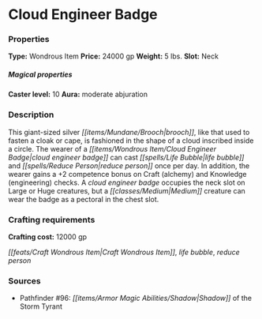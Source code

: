 ﻿---
Title: "Cloud Engineer Badge"
Type: "Wondrous Item"
Price: "24000 gp"
Weight: "5 lbs."
Slot: "Neck"
Caster level: "10"
Aura: "moderate abjuration"
Description: |
  "This giant-sized silver brooch, like that used to fasten a cloak or cape, is fashioned in the shape of a cloud inscribed inside a circle. The wearer of a _cloud engineer badge_ can cast _life bubble_ and _reduce person_ once per day. In addition, the wearer gains a +2 competence bonus on Craft (alchemy) and Knowledge (engineering) checks. A _cloud engineer badge_ occupies the neck slot on Large or Huge creatures, but a Medium creature can wear the badge as a pectoral in the chest slot."
Crafting cost: "12000 gp"
Sources: "['Pathfinder #96: Shadow of the Storm Tyrant']"
---

# Cloud Engineer Badge

### Properties

**Type:** Wondrous Item **Price:** 24000 gp **Weight:** 5 lbs. **Slot:** Neck

##### Magical properties

**Caster level:** 10 **Aura:** moderate abjuration

### Description

This giant-sized silver _[[items/Mundane/Brooch|brooch]]_, like that used to fasten a cloak or cape, is fashioned in the shape of a cloud inscribed inside a circle. The wearer of a _[[items/Wondrous Item/Cloud Engineer Badge|cloud engineer badge]]_ can cast _[[spells/Life Bubble|life bubble]]_ and _[[spells/Reduce Person|reduce person]]_ once per day. In addition, the wearer gains a +2 competence bonus on Craft (alchemy) and Knowledge (engineering) checks. A _cloud engineer badge_ occupies the neck slot on Large or Huge creatures, but a _[[classes/Medium|Medium]]_ creature can wear the badge as a pectoral in the chest slot.

### Crafting requirements

**Crafting cost:** 12000 gp

_[[feats/Craft Wondrous Item|Craft Wondrous Item]]_, _life bubble_, _reduce person_

### Sources

* Pathfinder #96: _[[items/Armor Magic Abilities/Shadow|Shadow]]_ of the Storm Tyrant
